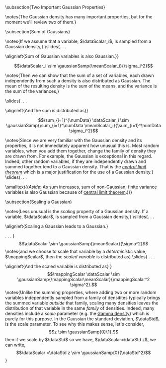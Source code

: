 \subsection{Two Important Gaussian Properties}

\notes{The Gaussian density has many important properties, but for the moment we'll review two of them.}

\subsection{Sum of Gaussians}

\notes{If we assume that a variable, $\dataScalar_i$, is sampled from a Gaussian density,}
\slides{. . .

\alignleft{Sum of Gaussian variables is also Gaussian.}}

$$\dataScalar_i \sim \gaussianSamp{\meanScalar_i}{\sigma_i^2}$$

\notes{Then we can show that the sum of a set of variables, each drawn independently from such a density is also distributed as Gaussian. The mean of the resulting density is the sum of the means, and the variance is the sum of the variances,}

\slides{. . .

\alignleft{And the sum is distributed as}}

$$\sum_{i=1}^{\numData} \dataScalar_i \sim \gaussianSamp{\sum_{i=1}^\numData \meanScalar_i}{\sum_{i=1}^\numData \sigma_i^2}$$

\notes{Since we are very familiar with the Gaussian density and its properties, it is not immediately apparent how unusual this is. Most random variables, when you add them together, change the family of density they are drawn from. For example, the Gaussian is exceptional in this regard. Indeed, other random variables, if they are independently drawn and summed together tend to a Gaussian density. That is the [*central limit theorem*](https://en.wikipedia.org/wiki/Central_limit_theorem) which is a major justification for the use of a Gaussian density.}
\slides{. . .
	
\smalltext{(*Aside*: As sum increases, sum of non-Gaussian, finite
variance variables is also Gaussian because of [central limit theorem](https://en.wikipedia.org/wiki/Central_limit_theorem).)}}


\subsection{Scaling a Gaussian}

\notes{Less unusual is the *scaling* property of a Gaussian density. If a variable, $\dataScalar$, is sampled from a Gaussian density,}
\slides{. . .

\alignleft{Scaling a Gaussian leads to a Gaussian.}

. . .
}
$$\dataScalar \sim \gaussianSamp{\meanScalar}{\sigma^2}$$
\notes{and we choose to scale that variable by a *deterministic* value, $\mappingScalar$, then the *scaled variable* is distributed as}
\slides{
. . .

\alignleft{And the scaled variable is distributed as}
}
$$\mappingScalar \dataScalar \sim \gaussianSamp{\mappingScalar\meanScalar}{\mappingScalar^2 \sigma^2}.$$
\notes{Unlike the summing properties, where adding two or more random variables independently sampled from a family of densitites typically brings the summed variable *outside* that family, scaling many densities leaves the distribution of that variable in the same *family*  of densities. Indeed, many densities include a *scale* parameter (e.g. the [Gamma density](https://en.wikipedia.org/wiki/Gamma_distribution)) which is purely for this purpose. In the Gaussian the standard deviation, $\dataStd$, is the scale parameter. To see why this makes sense, let's consider,
$$z \sim \gaussianSamp{0}{1},$$
then if we scale by $\dataStd$ so we have, $\dataScalar=\dataStd z$, we can write,
$$\dataScalar =\dataStd z \sim \gaussianSamp{0}{\dataStd^2}$$
} 

